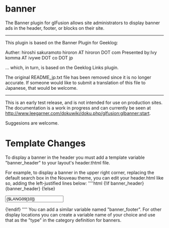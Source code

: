 banner
======

The Banner plugin for glFusion allows site administrators to display
banner ads in the header, footer, or blocks on their site.

*********************************************************
This plugin is based on the Banner Plugin for Geeklog:

Auther: hiroshi sakuramoto    hiroron AT hiroron DOT com
Presented by:Ivy komma AT ivywe DOT co DOT jp

... which, in turn, is based on the Geeklog Links plugin.

The original README_jp.txt file has been removed since it is no longer
accurate.  If someone would like to submit a translation of this file 
to Japanese, that would be welcome.
*********************************************************

This is an early test release, and is not intended for use on production
sites.  The documentation is a work in progress and can currently be seen
at http://www.leegarner.com/dokuwiki/doku.php/glfusion:glbanner:start.

Suggesions are welcome.

Template Changes
================
To display a banner in the header you must add a template variable "banner_header" to your layout's header.thtml file.

For example, to display a banner in the upper right corner, replacing the default search box in the Nouveau theme, you can edit your header.html like so, adding the left-justified lines below:
''''html
{!if banner_header}
{banner_header}
{!else}
						<form method="get" action="{site_url}/search.php">
							<div>
								<input id="header-textbox" type="text" name="query" maxlength="255" value="{$LANG09[10]}" title="{$LANG09[10]}" onfocus="if (this.value=='{$LANG09[10]}')this.value='';" onblur="if(this.value=='')this.value='{$LANG09[10]}';"/>
								<input type="hidden" name="type" value="all" />
								<input type="hidden" name="mode" value="search" />
								<input type="hidden" name="results" value="{num_search_results}" />
							</div>
						</form>
{!endif}
''''
You can add a similar variable named "banner_footer". For other display locations you can create a variable name of your choice and use that as the "type" in the category definition for banners.
